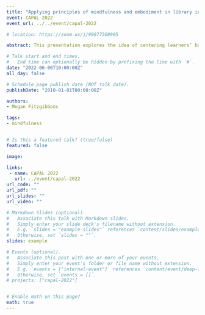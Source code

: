 ```yaml
---
title: "Applying principles of mindfulness and embodiment in library instruction to foster wellness"
event: CAPAL 2022
event_url: ../../event/capal-2022

# location: https://zoom.us/j/99077508905

abstract: This presentation explores the idea of centering learners’ bodies and minds in academic library instruction. From Kuhlthau’s iconic Information Search Process and beyond, it is accepted that emotional experiences are intertwined with physical behaviours and cognitive processes in information search. However, despite evidence of the physical and emotional challenges experienced during the information search process, information literacy instruction often focuses exclusively on cognitive (“thinking”) aspects of the information seeking task—for example, refining a topic, selecting a database, or evaluating sources. Emotional and physical experiences are rarely addressed, even in broad conceptualizations like the Framework for Information Literacy for Higher Education. This presentation connects principles from mindfulness and embodiment to guide librarians’ teaching to be more supportive of wellness. The approach of incorporating learners’ minds and bodies can contribute to inclusive education environments, where the lived experiences of marginalized and oppressed learners can be centred and valued. Supporting students’ overall well-being can have a positive effect on their abilities to be receptive and intentional in searching for and evaluating information. For example, being deeply aware of one’s body lessens susceptibility to technostress and opens serendipity, creativity, and critical thinking. In addition to introducing theoretical considerations and their applications to practice, I will share an example of an information search workshop that I designed informed by mindfulness and embodiment practices.   

# Talk start and end times.
#   End time can optionally be hidden by prefixing the line with `#`.
date: "2022-06-06T10:00:00Z"
all_day: false

# Schedule page publish date (NOT talk date).
publishDate: "2010-01-01T00:00:00Z"

authors:
- Megan Fitzgibbons

tags: 
- mindfulness


# Is this a featured talk? (true/false)
featured: false

image:

links:
 - name: CAPAL 2022
   url: ../event/capal-2022
url_code: ""
url_pdf: ""
url_slides: ""
url_video: ""

# Markdown Slides (optional).
#   Associate this talk with Markdown slides.
#   Simply enter your slide deck's filename without extension.
#   E.g. `slides = "example-slides"` references `content/slides/example-slides.md`.
#   Otherwise, set `slides = ""`.
slides: example

# Events (optional).
#   Associate this post with one or more of your events.
#   Simply enter your event's folder or file name without extension.
#   E.g. `events = ["internal-event"]` references `content/event/deep-learning/index.md`.
#   Otherwise, set `events = []`.
# projects: ["capal-2022"]


# Enable math on this page?
math: true
---
```


